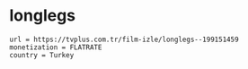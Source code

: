 # longlegs

~~~
url = https://tvplus.com.tr/film-izle/longlegs--199151459
monetization = FLATRATE
country = Turkey
~~~
